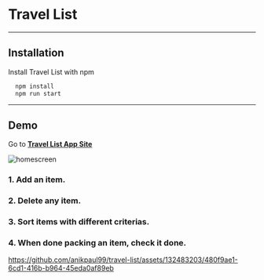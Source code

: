 # Travel List

---

## Installation

Install Travel List with npm

```bash
  npm install
  npm run start
```

---

## Demo

Go to [**Travel List App Site**](https://travel-list-anik.netlify.app/)

![homescreen](https://github.com/anikpaul99/travel-list/assets/132483203/81cd72d5-cdad-4266-bb6b-98331e0fa487)

### 1. Add an item.

### 2. Delete any item.

### 3. Sort items with different criterias.

### 4. When done packing an item, check it done.

https://github.com/anikpaul99/travel-list/assets/132483203/480f9ae1-6cd1-416b-b964-45eda0af89eb
